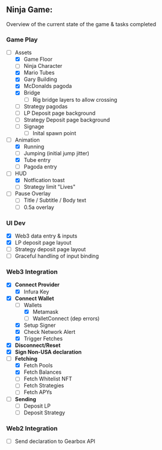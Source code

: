 ## Ninja Game:

Overview of the current state of the game & tasks completed

### **Game Play**

- [ ] Assets
  - [x] Game Floor
  - [ ] Ninja Character
  - [x] Mario Tubes
  - [x] Gary Building
  - [x] McDonalds pagoda
  - [x] Bridge
    - [ ] Rig bridge layers to allow crossing
  - [ ] Strategy pagodas
  - [ ] LP Deposit page background
  - [ ] Strategy Deposit page background
  - [ ] Signage
    - [ ] Inital spawn point
- [ ] Animation
  - [x] Running
  - [ ] Jumping (initial jump jitter)
  - [x] Tube entry
  - [ ] Pagoda entry
- [ ] HUD
  - [x] Notfication toast
  - [ ] Strategy limit "Lives"
- [ ] Pause Overlay
  - [ ] Title / Subtitle / Body text
  - [ ] 0.5a overlay

### UI Dev

- [x] Web3 data entry & inputs
- [x] LP deposit page layout
- [ ] Strategy deposit page layout
- [ ] Graceful handling of input binding

### **Web3 Integration**

- [x] **Connect Provider**
  - [x] Infura Key
- [x] **Connect Wallet**
  - [ ] Wallets
    - [x] Metamask
    - [ ] WalletConnect (dep errors)
  - [x] Setup Signer
  - [x] Check Network Alert
  - [x] Trigger Fetches
- [x] **Disconnect/Reset**
- [x] **Sign Non-USA declaration**
- [ ] **Fetching**
  - [x] Fetch Pools
  - [x] Fetch Balances
  - [ ] Fetch Whitelist NFT
  - [ ] Fetch Strategies
  - [ ] Fetch APYs

- [ ] **Sending**
  - [ ] Deposit LP
  - [ ] Deposit Strategy

### Web2 Integration

- [ ] Send declaration to Gearbox API

